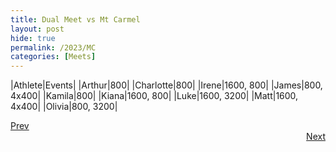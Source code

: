 ```yaml
---
title: Dual Meet vs Mt Carmel
layout: post
hide: true
permalink: /2023/MC
categories: [Meets]
---
```


|Athlete|Events|
|Arthur|800|
|Charlotte|800|
|Irene|1600, 800|
|James|800, 4x400|
|Kamila|800|
|Kiana|1600, 800|
|Luke|1600, 3200|
|Matt|1600, 4x400|
|Olivia|800, 3200|

<div style="text-align: left"> <a href="{{site.baseurl}}/2023/FS">Prev</a></div> 
<div style="text-align: right"> <a href="{{site.baseurl}}/2023/PLF">Next</a></div>